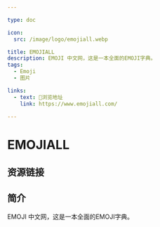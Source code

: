 ```yaml
---

type: doc

icon:
  src: /image/logo/emojiall.webp

title: EMOJIALL
description: EMOJI 中文网，这是一本全面的EMOJI字典。
tags:
  - Emoji
  - 图片

links:
  - text: 🧰浏览地址
    link: https://www.emojiall.com/

---
```


<ShowLogo />

# EMOJIALL

<ShowTags />

<ShowBreadcrumb />

## 资源链接

<ShowLinks />

## 简介

EMOJI 中文网，这是一本全面的EMOJI字典。
